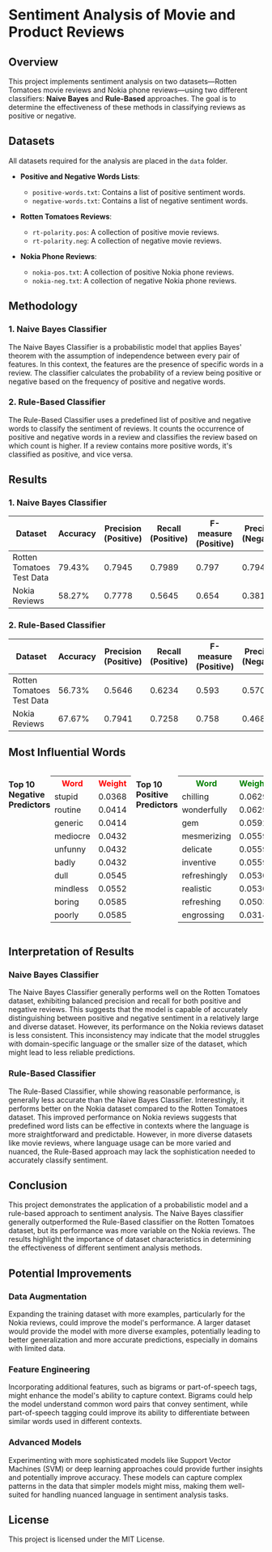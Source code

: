 # Sentiment Analysis of Movie and Product Reviews

## Overview

This project implements sentiment analysis on two datasets—Rotten Tomatoes movie reviews and Nokia phone reviews—using two different classifiers: **Naive Bayes** and **Rule-Based** approaches. The goal is to determine the effectiveness of these methods in classifying reviews as positive or negative.

## Datasets

All datasets required for the analysis are placed in the `data` folder.

- **Positive and Negative Words Lists**:
  - `positive-words.txt`: Contains a list of positive sentiment words.
  - `negative-words.txt`: Contains a list of negative sentiment words.

- **Rotten Tomatoes Reviews**:
  - `rt-polarity.pos`: A collection of positive movie reviews.
  - `rt-polarity.neg`: A collection of negative movie reviews.

- **Nokia Phone Reviews**:
  - `nokia-pos.txt`: A collection of positive Nokia phone reviews.
  - `nokia-neg.txt`: A collection of negative Nokia phone reviews.

## Methodology

### 1. Naive Bayes Classifier

The Naive Bayes Classifier is a probabilistic model that applies Bayes' theorem with the assumption of independence between every pair of features. In this context, the features are the presence of specific words in a review. The classifier calculates the probability of a review being positive or negative based on the frequency of positive and negative words.

### 2. Rule-Based Classifier

The Rule-Based Classifier uses a predefined list of positive and negative words to classify the sentiment of reviews. It counts the occurrence of positive and negative words in a review and classifies the review based on which count is higher. If a review contains more positive words, it's classified as positive, and vice versa.

## Results

### 1. Naive Bayes Classifier

| **Dataset**                  | **Accuracy** | **Precision (Positive)** | **Recall (Positive)** | **F-measure (Positive)** | **Precision (Negative)** | **Recall (Negative)** | **F-measure (Negative)** |
|------------------------------|--------------|--------------------------|-----------------------|--------------------------|--------------------------|-----------------------|--------------------------|
| Rotten Tomatoes Test Data     | 79.43%       | 0.7945                   | 0.7989                | 0.797                    | 0.7940                   | 0.7896                | 0.792                    |
| Nokia Reviews                 | 58.27%       | 0.7778                   | 0.5645                | 0.654                    | 0.3817                   | 0.6250                | 0.474                    |

### 2. Rule-Based Classifier

| **Dataset**                  | **Accuracy** | **Precision (Positive)** | **Recall (Positive)** | **F-measure (Positive)** | **Precision (Negative)** | **Recall (Negative)** | **F-measure (Negative)** |
|------------------------------|--------------|--------------------------|-----------------------|--------------------------|--------------------------|-----------------------|--------------------------|
| Rotten Tomatoes Test Data     | 56.73%       | 0.5646                   | 0.6234                | 0.593                    | 0.5708                   | 0.5102                | 0.539                    |
| Nokia Reviews                 | 67.67%       | 0.7941                   | 0.7258                | 0.758                    | 0.4688                   | 0.5625                | 0.511                    |

## Most Influential Words

<div style="display: flex; justify-content: space-between;">

### Top 10 Negative Predictors

<table>
  <tr>
    <th style="color: red;">Word</th>
    <th style="color: red;">Weight</th>
  </tr>
  <tr>
    <td>stupid</td>
    <td>0.0368</td>
  </tr>
  <tr>
    <td>routine</td>
    <td>0.0414</td>
  </tr>
  <tr>
    <td>generic</td>
    <td>0.0414</td>
  </tr>
  <tr>
    <td>mediocre</td>
    <td>0.0432</td>
  </tr>
  <tr>
    <td>unfunny</td>
    <td>0.0432</td>
  </tr>
  <tr>
    <td>badly</td>
    <td>0.0432</td>
  </tr>
  <tr>
    <td>dull</td>
    <td>0.0545</td>
  </tr>
  <tr>
    <td>mindless</td>
    <td>0.0552</td>
  </tr>
  <tr>
    <td>boring</td>
    <td>0.0585</td>
  </tr>
  <tr>
    <td>poorly</td>
    <td>0.0585</td>
  </tr>
</table>

### Top 10 Positive Predictors

<table>
  <tr>
    <th style="color: green;">Word</th>
    <th style="color: green;">Weight</th>
  </tr>
  <tr>
    <td>chilling</td>
    <td>0.0629</td>
  </tr>
  <tr>
    <td>wonderfully</td>
    <td>0.0629</td>
  </tr>
  <tr>
    <td>gem</td>
    <td>0.0592</td>
  </tr>
  <tr>
    <td>mesmerizing</td>
    <td>0.0559</td>
  </tr>
  <tr>
    <td>delicate</td>
    <td>0.0559</td>
  </tr>
  <tr>
    <td>inventive</td>
    <td>0.0559</td>
  </tr>
  <tr>
    <td>refreshingly</td>
    <td>0.0530</td>
  </tr>
  <tr>
    <td>realistic</td>
    <td>0.0530</td>
  </tr>
  <tr>
    <td>refreshing</td>
    <td>0.0503</td>
  </tr>
  <tr>
    <td>engrossing</td>
    <td>0.0314</td>
  </tr>
</table>


</div>

## Interpretation of Results

### Naive Bayes Classifier
The Naive Bayes Classifier generally performs well on the Rotten Tomatoes dataset, exhibiting balanced precision and recall for both positive and negative reviews. This suggests that the model is capable of accurately distinguishing between positive and negative sentiment in a relatively large and diverse dataset. However, its performance on the Nokia reviews dataset is less consistent. This inconsistency may indicate that the model struggles with domain-specific language or the smaller size of the dataset, which might lead to less reliable predictions.

### Rule-Based Classifier
The Rule-Based Classifier, while showing reasonable performance, is generally less accurate than the Naive Bayes Classifier. Interestingly, it performs better on the Nokia dataset compared to the Rotten Tomatoes dataset. This improved performance on Nokia reviews suggests that predefined word lists can be effective in contexts where the language is more straightforward and predictable. However, in more diverse datasets like movie reviews, where language usage can be more varied and nuanced, the Rule-Based approach may lack the sophistication needed to accurately classify sentiment.

## Conclusion

This project demonstrates the application of a probabilistic model and a rule-based approach to sentiment analysis. The Naive Bayes classifier generally outperformed the Rule-Based classifier on the Rotten Tomatoes dataset, but its performance was more variable on the Nokia reviews. The results highlight the importance of dataset characteristics in determining the effectiveness of different sentiment analysis methods.

## Potential Improvements

### Data Augmentation
Expanding the training dataset with more examples, particularly for the Nokia reviews, could improve the model's performance. A larger dataset would provide the model with more diverse examples, potentially leading to better generalization and more accurate predictions, especially in domains with limited data.

### Feature Engineering
Incorporating additional features, such as bigrams or part-of-speech tags, might enhance the model's ability to capture context. Bigrams could help the model understand common word pairs that convey sentiment, while part-of-speech tagging could improve its ability to differentiate between similar words used in different contexts.

### Advanced Models
Experimenting with more sophisticated models like Support Vector Machines (SVM) or deep learning approaches could provide further insights and potentially improve accuracy. These models can capture complex patterns in the data that simpler models might miss, making them well-suited for handling nuanced language in sentiment analysis tasks.

## License

This project is licensed under the MIT License.
